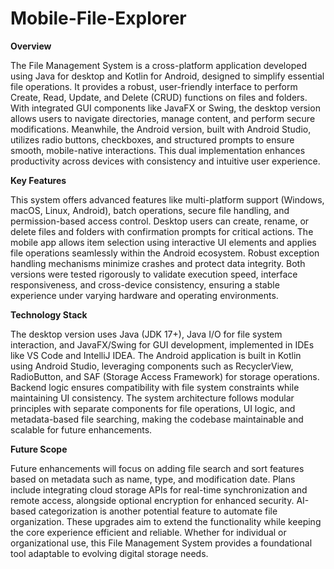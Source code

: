 # Mobile-File-Explorer

**Overview**

The File Management System is a cross-platform application developed using Java for desktop and Kotlin for Android, designed to simplify essential file operations. It provides a robust, user-friendly interface to perform Create, Read, Update, and Delete (CRUD) functions on files and folders. With integrated GUI components like JavaFX or Swing, the desktop version allows users to navigate directories, manage content, and perform secure modifications. Meanwhile, the Android version, built with Android Studio, utilizes radio buttons, checkboxes, and structured prompts to ensure smooth, mobile-native interactions. This dual implementation enhances productivity across devices with consistency and intuitive user experience.

**Key Features**

This system offers advanced features like multi-platform support (Windows, macOS, Linux, Android), batch operations, secure file handling, and permission-based access control. Desktop users can create, rename, or delete files and folders with confirmation prompts for critical actions. The mobile app allows item selection using interactive UI elements and applies file operations seamlessly within the Android ecosystem. Robust exception handling mechanisms minimize crashes and protect data integrity. Both versions were tested rigorously to validate execution speed, interface responsiveness, and cross-device consistency, ensuring a stable experience under varying hardware and operating environments.

**Technology Stack**

The desktop version uses Java (JDK 17+), Java I/O for file system interaction, and JavaFX/Swing for GUI development, implemented in IDEs like VS Code and IntelliJ IDEA. The Android application is built in Kotlin using Android Studio, leveraging components such as RecyclerView, RadioButton, and SAF (Storage Access Framework) for storage operations. Backend logic ensures compatibility with file system constraints while maintaining UI consistency. The system architecture follows modular principles with separate components for file operations, UI logic, and metadata-based file searching, making the codebase maintainable and scalable for future enhancements.

**Future Scope**

Future enhancements will focus on adding file search and sort features based on metadata such as name, type, and modification date. Plans include integrating cloud storage APIs for real-time synchronization and remote access, alongside optional encryption for enhanced security. AI-based categorization is another potential feature to automate file organization. These upgrades aim to extend the functionality while keeping the core experience efficient and reliable. Whether for individual or organizational use, this File Management System provides a foundational tool adaptable to evolving digital storage needs.
